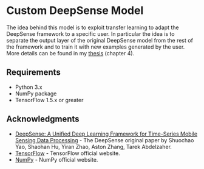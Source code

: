 # Custom DeepSense Model

The idea behind this model is to exploit transfer learning to adapt the DeepSense framework to a specific user.
In particular the idea is to separate the output layer of the original DeepSense model from the rest
of the framework and to train it with new examples generated by the user. More details can be found 
in my [thesis](../DavideBuffelliThesis.pdf) (chapter 4).

## Requirements

* Python 3.x
* NumPy package
* TensorFlow 1.5.x or greater

## Acknowledgments

* [DeepSense: A Unified Deep Learning Framework for Time-Series Mobile Sensing Data Processing](https://arxiv.org/abs/1611.01942) - The DeepSense original paper by Shuochao Yao, Shaohan Hu, Yiran Zhao, Aston Zhang, Tarek Abdelzaher.
* [TensorFlow](https://www.tensorflow.org/) - TensorFlow official website.
* [NumPy](http://www.numpy.org) - NumPy official website.